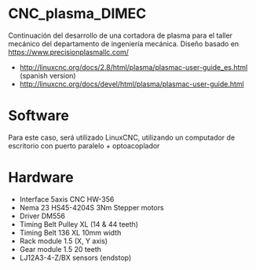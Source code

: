 # CNC_plasma_DIMEC
Continuación del desarrollo de una cortadora de plasma para el taller mecánico del departamento de ingeniería mecánica. 
Diseño basado en https://www.precisionplasmallc.com/
- http://linuxcnc.org/docs/2.8/html/plasma/plasmac-user-guide_es.html (spanish version)
- http://linuxcnc.org/docs/devel/html/plasma/plasmac-user-guide.html
# Software
Para este caso, será utilizado LinuxCNC, utilizando un computador de escritorio con puerto paralelo + optoacoplador
# Hardware
- Interface 5axis CNC HW-356
- Nema 23 HS45-4204S 3Nm Stepper motors
- Driver DM556
- Timing Belt Pulley XL (14 & 44 teeth)
- Timing Belt 136 XL 10mm width
- Rack module 1.5 (X, Y axis)
- Gear module 1.5 20 teeth
- LJ12A3-4-Z/BX sensors (endstop)
